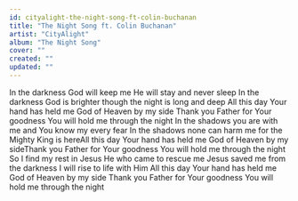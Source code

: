 ```yaml
---
id: cityalight-the-night-song-ft-colin-buchanan
title: "The Night Song ft. Colin Buchanan"
artist: "CityAlight"
album: "The Night Song"
cover: ""
created: ""
updated: ""
---
```


In the darkness God will keep me He will stay and never sleep     In the darkness God is brighter though the night is long and deep     All this day Your hand has held me God of Heaven by my side  Thank you Father for Your goodness You will hold me through the night   In the shadows you are with me and You know my every fear    In the shadows none can harm me for the Mighty King is hereAll this day Your hand has held me God of Heaven by my sideThank you Father for Your goodness You will hold me through the night  So I find my rest in Jesus He who came to rescue me       Jesus saved me from the darkness I will rise to life with Him      All this day Your hand has held me God of Heaven by my side   Thank you Father for Your goodness You will hold me through the night